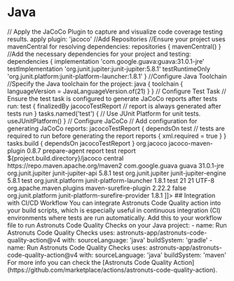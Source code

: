 # Java

<tabs>
    <tab id="gradle" title="gradle">
        <code-block lang="groovy">
// Apply the JaCoCo Plugin to capture and visualize code coverage testing results.
apply plugin: 'jacoco'
//Add Repositories
//Ensure your project uses mavenCentral for resolving dependencies:
repositories {
    mavenCentral()
}
//Add the necessary dependencies for your project and testing:
dependencies {
    implementation 'com.google.guava:guava:31.0.1-jre'
    testImplementation 'org.junit.jupiter:junit-jupiter:5.8.1'
    testRuntimeOnly 'org.junit.platform:junit-platform-launcher:1.8.1'
}
//Configure Java Toolchain
//Specify the Java toolchain for the project:
java {
    toolchain {
        languageVersion = JavaLanguageVersion.of(21)
    }
}
// Configure Test Task
// Ensure the test task is configured to generate JaCoCo reports after tests run:
test {
    finalizedBy jacocoTestReport // report is always generated after tests run
}
tasks.named('test') {
    // Use JUnit Platform for unit tests.
    useJUnitPlatform()
}
// Configure JaCoCo
// Add configuration for generating JaCoCo reports:
jacocoTestReport {
    dependsOn test // tests are required to run before generating the report
    reports {
        xml.required = true
    }
}
tasks.build {
dependsOn jacocoTestReport
}
</code-block>
    </tab>
    <tab id="maven" title="maven">
        <code-block lang="xml">
<![CDATA[
<!-- Step-by-Step Guide to Configure JaCoCo in a Maven Project -->
<!-- 1. Add the JaCoCo Plugin -->
<!--To capture and visualize code coverage testing results, you need to include the JaCoCo plugin in your Maven `pom.xml`. -->
<plugin>
    <groupId>org.jacoco</groupId>
    <artifactId>jacoco-maven-plugin</artifactId>
    <version>0.8.7</version>
    <executions>
<!-- Prepare the JaCoCo agent before tests run -->
        <execution>
            <goals>
                <goal>prepare-agent</goal>
            </goals>
        </execution>
<!-- Generate JaCoCo report after tests run -->
        <execution>
            <id>report</id>
            <phase>test</phase>
            <goals>
                <goal>report</goal>
            </goals>
        </execution>
    </executions>
    <configuration>
        <outputDirectory>${project.build.directory}/jacoco</outputDirectory>
    </configuration>
</plugin>
<!-- 2. Add Repositories -->
<!-- Ensure your project uses Maven Central for resolving dependencies by adding the following repository configuration: -->
<repositories>
    <repository>
        <id>central</id>
        <url>https://repo.maven.apache.org/maven2</url>
    </repository>
</repositories>
<!--3. Add Necessary Dependencies -->
<!-- Include the necessary dependencies for your project and testing: -->
<dependencies>
<!-- Project dependency -->
    <dependency>
        <groupId>com.google.guava</groupId>
        <artifactId>guava</artifactId>
        <version>31.0.1-jre</version>
    </dependency>
<!-- JUnit 5 dependencies for testing -->
    <dependency>
        <groupId>org.junit.jupiter</groupId>
        <artifactId>junit-jupiter-api</artifactId>
        <version>5.8.1</version>
        <scope>test</scope>
    </dependency>
    <dependency>
        <groupId>org.junit.jupiter</groupId>
        <artifactId>junit-jupiter-engine</artifactId>
        <version>5.8.1</version>
        <scope>test</scope>
    </dependency>
    <dependency>
        <groupId>org.junit.platform</groupId>
        <artifactId>junit-platform-launcher</artifactId>
        <version>1.8.1</version>
        <scope>test</scope>
    </dependency>
</dependencies>
<!-- 4. Configure the Java Toolchain -->

<!-- Specify the Java toolchain for your project by setting the Java version in the `properties` section: -->
<properties>
    <maven.compiler.source>21</maven.compiler.source>
    <maven.compiler.target>21</maven.compiler.target>
    <project.build.sourceEncoding>UTF-8</project.build.sourceEncoding>
</properties>
<!--5. Configure the Test Task -->

<!--Ensure the `test` task is configured to generate JaCoCo reports after tests run by setting up the Surefire plugin:-->
<plugin>
    <groupId>org.apache.maven.plugins</groupId>
    <artifactId>maven-surefire-plugin</artifactId>
    <version>2.22.2</version>
    <configuration>
        <useSystemClassLoader>false</useSystemClassLoader>
    </configuration>
    <dependencies>
        <dependency>
            <groupId>org.junit.platform</groupId>
            <artifactId>junit-platform-surefire-provider</artifactId>
            <version>1.8.1</version>
        </dependency>
    </dependencies>
</plugin>
]]>
        </code-block>
    </tab>
</tabs>
## Integration with CI/CD Workflow
You can integrate Astronuts Code Quality action into your build scripts, which is especially useful in continuous integration (CI) environments where tests are run automatically.
Add this to your workflow file to run Astronuts Code Quality Checks on your Java project:
<tabs>
    <tab id="workflow-java" title="gradle">
        <code-block lang="yaml">
      - name: Run Astronuts Code Quality Checks
        uses: astronuts-app/astronuts-code-quality-action@v4
        with:
          sourceLanguage: 'java'
          buildSystem: 'gradle'
      </code-block>
    </tab>
    <tab id="workflow-maven" title="maven">
        <code-block lang="yaml">
      - name: Run Astronuts Code Quality Checks
        uses: astronuts-app/astronuts-code-quality-action@v4
        with:
          sourceLanguage: 'java'
          buildSystem: 'maven'
      </code-block>
    </tab>
</tabs>
For more info you can check the [Astronuts Code Quality Action](https://github.com/marketplace/actions/astronuts-code-quality-action).
